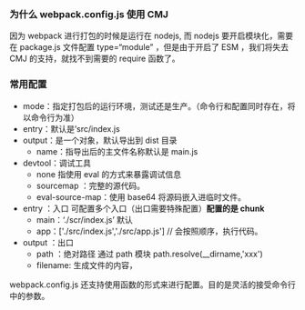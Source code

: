 ### 为什么 webpack.config.js 使用 CMJ

因为 webpack 进行打包的时候是运行在 nodejs, 而 nodejs 要开启模块化，需要在 package.js 文件配置 type=“module” ，但是由于开启了 ESM ，我们将失去CMJ 的支持，就找不到需要的 require 函数了。



### 常用配置

+ mode：指定打包后的运行环境，测试还是生产。（命令行和配置同时存在，将以命令行为准）
+ entry：默认是’src/index.js
+ output：是一个对象，默认导出到 dist 目录
  + name：指导出后的主文件名称默认是 main.js
+ devtool：调试工具
  + none 指使用 eval 的方式来暴露调试信息
  + sourcemap ：完整的源代码。
  + eval-source-map：使用 base64 将源码嵌入进临时文件。
+ entry ：入口 可配置多个入口（出口需要特殊配置）**配置的是 chunk**
  + main：‘./scr/index.js’ 默认
  + app：['./src/index.js','./src/app.js']  // 会按照顺序，执行代码。
+ output ：出口
  + path ：绝对路径 通过 path 模块  path.resolve(__dirname,'xxx')
  + filename: 生成文件的内容，



webpack.config.js 还支持使用函数的形式来进行配置。目的是灵活的接受命令行中的参数。